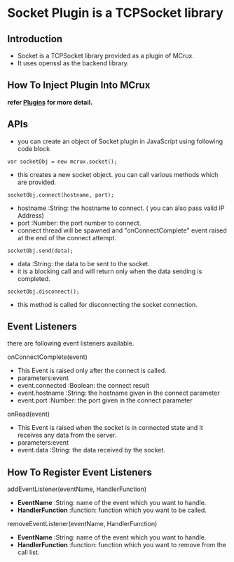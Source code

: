 # **Socket** Plugin is a TCPSocket library #

## Introduction ##

  * Socket is a TCPSocket library provided as a plugin of MCrux.
  * It uses openssl as the backend library.

## How To Inject Plugin Into MCrux ##

**refer [Plugins](http://code.google.com/p/mcrux/wiki/Plugins) for more detail.**

## APIs ##

  * you can create an object of Socket plugin in JavaScript using following code block

` var socketObj = new mcrux.socket();  `
  * this creates a new socket object. you can call various methods which are provided.

` socketObj.connect(hostname, port); `
  * hostname :String: the hostname to connect. ( you can also pass valid IP Address)
  * port :Number: the port number to connect.
  * connect thread will be spawned and "onConnectComplete" event raised at the end of the connect attempt.

` socketObj.send(data); `
  * data :String: the data to be sent to the socket.
  * it is a blocking call and will return only when the data sending is completed.

` socketObj.disconnect(); `
  * this method is called for disconnecting the socket connection.

## Event Listeners ##

there are following event listeners available.

onConnectComplete(event)
  * This Event is raised only after the connect is called.
  * parameters:event
  * event.connected :Boolean: the connect result
  * event.hostname :String: the hostname given in the connect parameter
  * event.port :Number: the port given in the connect parameter

onRead(event)
  * This Event is raised when the socket is in connected state and it receives any data from the server.
  * parameters:event
  * event.data :String: the data received by the socket.

## How To Register Event Listeners ##

addEventListener(eventName, HandlerFunction)
  * **EventName** :String: name of the event which you want to handle.
  * **HandlerFunction** :function: function which you want to be called.

removeEventListener(eventName, HandlerFunction)
  * **EventName** :String: name of the event which you want to handle.
  * **HandlerFunction** :function: function which you want to remove from the call list.
